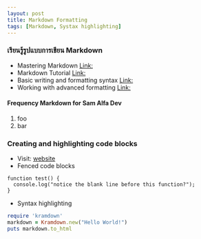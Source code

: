 ```yaml
---
layout: post
title: Markdown Formatting
tags: [Markdown, Systax highlighting]
---
```


### เรียนรู้รูปแบบการเขียน Markdown 
* Mastering Markdown [Link:](https://guides.github.com/features/mastering-markdown/)
* Markdown Tutorial [Link:](http://www.markdowntutorial.com/)
* Basic writing and formatting syntax [Link:](https://help.github.com/articles/basic-writing-and-formatting-syntax/#lists)
* Working with advanced formatting [Link:](https://help.github.com/articles/working-with-advanced-formatting/)

#### Frequency Markdown for Sam Alfa Dev
1. foo
2. bar

### Creating and highlighting code blocks
* Visit: [website](https://help.github.com/articles/creating-and-highlighting-code-blocks/)
* Fenced code blocks

```
function test() {
  console.log("notice the blank line before this function?");
}
```

* Syntax highlighting

```ruby
require 'kramdown'
markdown = Kramdown.new("Hello World!")
puts markdown.to_html
```
